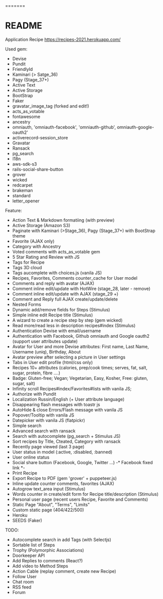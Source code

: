 =======
# README

Application Recipe https://recipes-2021.herokuapp.com/

Used gem:
* Devise
* Pundit
* FriendlyId
* Kaminari (> Satge_36)
* Pagy (Stage_37+)
* Active Text
* Active Storage
* BootStrap
* Faker
* gravatar_image_tag (forked and edit!)
* acts_as_votable
* fontawesome
* ancestry
* omniauth, 'omniauth-facebook', 'omniauth-github', omniauth-google-oauth2'
* activerecord-session_store
* Gravatar
* Ransack
* pg_search
* I18n
* aws-sdk-s3
* rails-social-share-button
* grover
* wicked
* redcarpet
* brakeman
* standard
* letter_opener

Feature:
* Action Text & Markdown formatiing (with preview)
* Active Storage (Amazon S3)
* Paginate with Kaminari (>Stage_36), Pagy (Stage_37+) with BootStrap theme 
* Favorite (AJAX only)
* Category with Ancestry
* Voted comments with acts_as_votable gem
* 5 Star Rating and Review with JS
* Tags for Recipe 
* Tags 3D cloud
* Tags aucomplete with choices.js (vanila JS)
* Recipes, Favorites, Comments counter_cache for User model
* Comments and reply with avatar (AJAX)
* Comment inline edit/update with HotWire (stage_28, later - remove)
* Comment inline edit/update with AJAX (stage_29 +)
* Comment and Reply full AJAX create/update/delete  
* Nested Forms
* Dynamic add/remove fields for Steps (Stimulus)
* Simple inline edit Recipe title (Stimulus)
* A wizard to create a recipe step by step (gem wicked)
* Read more/read less in description recipes#index (Stimulus)
* Authentication Devise with email/username
* Authentication with Facebook, Github omniauth and Google oauth2 (support user attributes update)
* Avatar for User and more Devise attributes: First name, Last Name, Username (uniq), Birthday, About 
* Avatar preview after selecting a picture in User settings
* Tabs in User edit profile (html/css only)
* Recipes 10+ attributes (calories, prep/cook times; serves, fat, salt, sugar, protein, fibre ....)
* Badge: Gluten-free; Vegan; Vegetarian, Easy, Kosher, Free: gluten, sugar, salt)
* Infinity scroll Recipes#index/Favorites#lists with vanila JS;
* Authorize with Pundit
* Localization Russin/English (+ User attribute language)
* Disappearing flash messages with toastr js
* AutoHide & close Errors/Flash message with vanila JS
* Popover/Tooltip with vanila JS
* Datepicker with vanila JS (flatpickr)
* Simple search
* Advanced search with ransack
* Search with autocomplete (pg_search + Stimulus JS)
* Sort recipes by Title, Cteated, Category with ransack
* Recently page viewed (last 3 page)
* User status in model (:active, :disabled, :banned)
* User online status
* Social share button (Facebook, Google, Twitter ...) -* Facebook fixed link *-
* Print Recipe
* Export Recipe to PDF (gem 'grover' + puppeteer.js)
* Inline update counter comments, favorites (AJAX)
* Autogrow text_area input (Stimulus)
* Words counter in create/edit form for Recipe title/description (Stimulus)
* Personal user page (recent users Recipe, Favorite and Comments)
* Static Page "About", "Terms", "Limits"
* Custom static page (404/422/500)
* Heroku
* SEEDS (Faker)

TODO:
* Autocomplete search in add Tags (with Selectjs)
* Sortable list of Steps
* Trophy (Polymorphic Associations)
* Doorkeeper API
* Add Replies to comments (React?)
* Add video to Method Steps 
* Action Cable (replay comment, create new Recipe)
* Follow User
* Chat room
* RSS feed
* Forum
